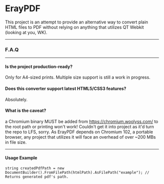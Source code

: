 # ErayPDF
This project is an attempt to provide an alternative way to convert plain HTML files to PDF without relying on anything that utilizes QT Webkit (looking at you, WK).
<hr>

### F.A.Q

<hr>

#### Is the project production-ready?

Only for A4-sized prints. Multiple size support is still a work in progress.

#### Does this converter support latest HTML5/CSS3 features?
Absolutely.
#### What is the caveat?
a Chromium binary MUST be added from https://chromium.woolyss.com/ to the root path or printing won't work! Couldn't get it into project as it'd turn the repo to LFS, sorry.
As ErayPDF depends on Chromium 102, a portable browser, any project that utilizes it will face an overhead of over ~200 MBs in file size.
<hr>

#### Usage Example
```
string createdPdfPath = new DocumentBuilder().FromFilePath(htmlPath).AsFilePath("example"); // Returns generated pdf's path.
```
